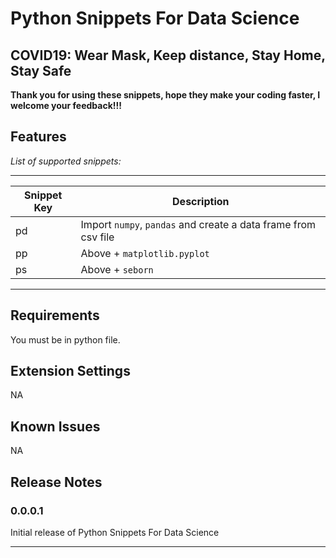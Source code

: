 # Python Snippets For Data Science

## COVID19: Wear Mask, Keep distance, Stay Home, Stay Safe

**Thank you for using these snippets, hope they make your coding faster, I welcome your feedback!!!**

## Features

*List of supported snippets:*

-----------------------------------------------------------------------------------------------------------
| Snippet Key | Description  |
|---|---|
|  pd | Import `numpy`, `pandas` and create a data frame from csv file|
| pp  | Above + `matplotlib.pyplot`  |
| ps |  Above + `seborn` |

-----------------------------------------------------------------------------------------------------------

## Requirements

You must be in python file.

## Extension Settings

NA

## Known Issues

NA

## Release Notes

### 0.0.0.1

Initial release of Python Snippets For Data Science

-----------------------------------------------------------------------------------------------------------
